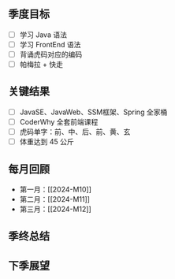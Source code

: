 ## 季度目标

- [ ] 学习 Java 语法
- [ ] 学习 FrontEnd 语法
- [ ] 背诵虎码对应的编码
- [ ] 帕梅拉 + 快走

## 关键结果

- [ ] JavaSE、JavaWeb、SSM框架、Spring 全家桶
- [ ] CoderWhy 全套前端课程
- [ ] 虎码单字：前、中、后、前、黄、玄
- [ ] 体重达到 45 公斤

## 每月回顾

- 第一月：[[2024-M10]]
- 第二月：[[2024-M11]]
- 第三月：[[2024-M12]]

## 季终总结

## 下季展望
